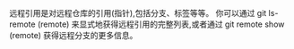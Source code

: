 远程引用是对远程仓库的引用(指针),包括分支、标签等等。 你可以通过  git ls-remote (remote)  来显式地获得远程引用的完整列表,或者通过  git remote show (remote)  获得远程分支的更多信息。

